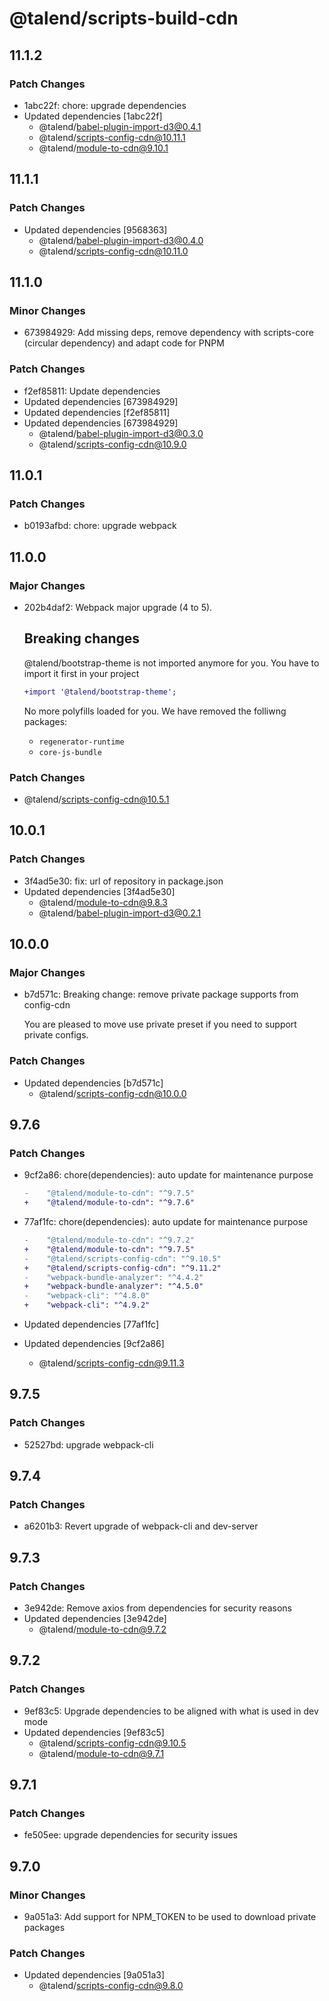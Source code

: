 # @talend/scripts-build-cdn

## 11.1.2

### Patch Changes

- 1abc22f: chore: upgrade dependencies
- Updated dependencies [1abc22f]
  - @talend/babel-plugin-import-d3@0.4.1
  - @talend/scripts-config-cdn@10.11.1
  - @talend/module-to-cdn@9.10.1

## 11.1.1

### Patch Changes

- Updated dependencies [9568363]
  - @talend/babel-plugin-import-d3@0.4.0
  - @talend/scripts-config-cdn@10.11.0

## 11.1.0

### Minor Changes

- 673984929: Add missing deps, remove dependency with scripts-core (circular dependency) and adapt code for PNPM

### Patch Changes

- f2ef85811: Update dependencies
- Updated dependencies [673984929]
- Updated dependencies [f2ef85811]
- Updated dependencies [673984929]
  - @talend/babel-plugin-import-d3@0.3.0
  - @talend/scripts-config-cdn@10.9.0

## 11.0.1

### Patch Changes

- b0193afbd: chore: upgrade webpack

## 11.0.0

### Major Changes

- 202b4daf2: Webpack major upgrade (4 to 5).

  ## Breaking changes

  @talend/bootstrap-theme is not imported anymore for you. You have to import it first in your project

  ```diff
  +import '@talend/bootstrap-theme';
  ```

  No more polyfills loaded for you. We have removed the folliwng packages:

  - `regenerator-runtime`
  - `core-js-bundle`

### Patch Changes

- @talend/scripts-config-cdn@10.5.1

## 10.0.1

### Patch Changes

- 3f4ad5e30: fix: url of repository in package.json
- Updated dependencies [3f4ad5e30]
  - @talend/module-to-cdn@9.8.3
  - @talend/babel-plugin-import-d3@0.2.1

## 10.0.0

### Major Changes

- b7d571c: Breaking change: remove private package supports from config-cdn

  You are pleased to move use private preset if you need to support private configs.

### Patch Changes

- Updated dependencies [b7d571c]
  - @talend/scripts-config-cdn@10.0.0

## 9.7.6

### Patch Changes

- 9cf2a86: chore(dependencies): auto update for maintenance purpose

  ```diff
  -    "@talend/module-to-cdn": "^9.7.5"
  +    "@talend/module-to-cdn": "^9.7.6"
  ```

- 77af1fc: chore(dependencies): auto update for maintenance purpose

  ```diff
  -    "@talend/module-to-cdn": "^9.7.2"
  +    "@talend/module-to-cdn": "^9.7.5"
  -    "@talend/scripts-config-cdn": "^9.10.5"
  +    "@talend/scripts-config-cdn": "^9.11.2"
  -    "webpack-bundle-analyzer": "^4.4.2"
  +    "webpack-bundle-analyzer": "^4.5.0"
  -    "webpack-cli": "^4.8.0"
  +    "webpack-cli": "^4.9.2"
  ```

- Updated dependencies [77af1fc]
- Updated dependencies [9cf2a86]
  - @talend/scripts-config-cdn@9.11.3

## 9.7.5

### Patch Changes

- 52527bd: upgrade webpack-cli

## 9.7.4

### Patch Changes

- a6201b3: Revert upgrade of webpack-cli and dev-server

## 9.7.3

### Patch Changes

- 3e942de: Remove axios from dependencies for security reasons
- Updated dependencies [3e942de]
  - @talend/module-to-cdn@9.7.2

## 9.7.2

### Patch Changes

- 9ef83c5: Upgrade dependencies to be aligned with what is used in dev mode
- Updated dependencies [9ef83c5]
  - @talend/scripts-config-cdn@9.10.5
  - @talend/module-to-cdn@9.7.1

## 9.7.1

### Patch Changes

- fe505ee: upgrade dependencies for security issues

## 9.7.0

### Minor Changes

- 9a051a3: Add support for NPM_TOKEN to be used to download private packages

### Patch Changes

- Updated dependencies [9a051a3]
  - @talend/scripts-config-cdn@9.8.0
